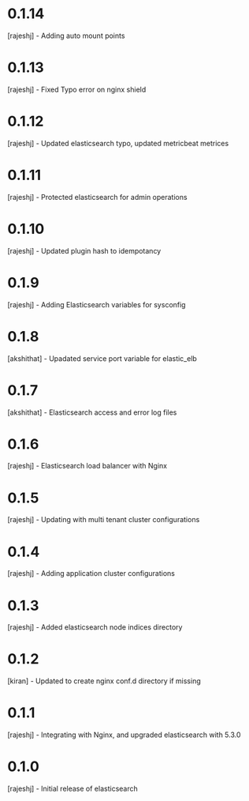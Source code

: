 # 0.1.14
[rajeshj]   - Adding auto mount points
# 0.1.13
[rajeshj]   - Fixed Typo error on nginx shield
# 0.1.12
[rajeshj]   - Updated elasticsearch typo, updated metricbeat metrices
# 0.1.11
[rajeshj]   - Protected elasticsearch for admin operations
# 0.1.10
[rajeshj]   - Updated plugin hash to idempotancy
# 0.1.9
[rajeshj]   - Adding Elasticsearch variables for sysconfig
# 0.1.8
[akshithat] - Upadated service port variable for elastic_elb
# 0.1.7  
[akshithat] - Elasticsearch access and error log files
# 0.1.6
[rajeshj]   - Elasticsearch load balancer with Nginx
# 0.1.5
[rajeshj]   - Updating with multi tenant cluster configurations
# 0.1.4
[rajeshj]   - Adding application cluster configurations
# 0.1.3
[rajeshj]   - Added elasticsearch node indices directory
# 0.1.2
[kiran]     - Updated to create nginx conf.d directory if missing
# 0.1.1
[rajeshj]   - Integrating with Nginx, and upgraded elasticsearch with 5.3.0
# 0.1.0
[rajeshj]   - Initial release of elasticsearch

